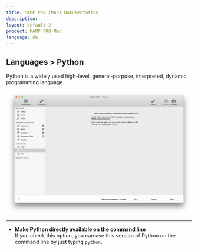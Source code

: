 ```yaml
---
title: MAMP PRO (Mac) Dokumentation
description: 
layout: default-2
product: MAMP PRO Mac
language: de
---
```


## Languages > Python

Python is a widely used high-level, general-purpose, interpreted, dynamic programming language.

![MAMP](Python.png)

---

*  **Make Python directly available on the command line**  
   If you check this option, you can use this version of Python on the command line by just typing `python`.
